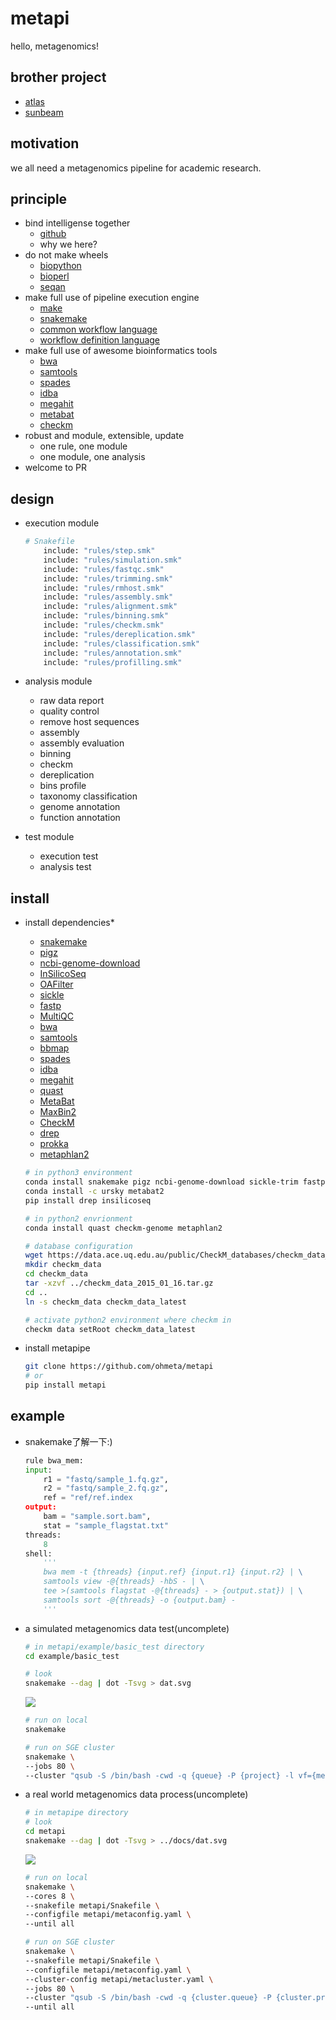 # **metapi**

hello, metagenomics!

## brother project

* [atlas](https://github.com/pnnl/atlas)
* [sunbeam](https://github.com/sunbeam-labs/sunbeam)

## motivation

  we all need a metagenomics pipeline for academic research.

## principle

* bind intelligense together
  * [github](https://github.com/search?q=metagenomics)
  * why we here?
* do not make wheels
  * [biopython](https://github.com/biopython/biopython)
  * [bioperl](http://bioperl.org)
  * [seqan](https://github.com/seqan/seqan)
* make full use of pipeline execution engine
  * [make](https://www.gnu.org/software/make/manual/make.html)
  * [snakemake](https://bitbucket.org/snakemake/snakemake)
  * [common workflow language](https://github.com/common-workflow-language/common-workflow-language)
  * [workflow definition language](https://software.broadinstitute.org/wdl/)
* make full use of awesome bioinformatics tools
  * [bwa](https://github.com/lh3/bwa)
  * [samtools](https://github.com/samtools/samtools)
  * [spades](https://github.com/ablab/spades)
  * [idba](https://github.com/loneknightpy/idba)
  * [megahit](https://github.com/voutcn/megahit)
  * [metabat](https://bitbucket.org/berkeleylab/metabat)
  * [checkm](https://github.com/Ecogenomics/CheckM)
* robust and module, extensible, update
  * one rule, one module
  * one module, one analysis
* welcome to PR

## design

* execution module
    ```python
    # Snakefile
        include: "rules/step.smk"
        include: "rules/simulation.smk"
        include: "rules/fastqc.smk"
        include: "rules/trimming.smk"
        include: "rules/rmhost.smk"
        include: "rules/assembly.smk"
        include: "rules/alignment.smk"
        include: "rules/binning.smk"
        include: "rules/checkm.smk"
        include: "rules/dereplication.smk"
        include: "rules/classification.smk"
        include: "rules/annotation.smk"
        include: "rules/profilling.smk"
    ```

* analysis module
  * raw data report
  * quality control
  * remove host sequences
  * assembly
  * assembly evaluation
  * binning
  * checkm
  * dereplication
  * bins profile
  * taxonomy classification
  * genome annotation
  * function annotation

* test module
  * execution test
  * analysis test

## install

* install dependencies*
  * [snakemake](https://snakemake.readthedocs.io)
  * [pigz](https://zlib.net/pigz/)
  * [ncbi-genome-download](https://github.com/kblin/ncbi-genome-download)
  * [InSilicoSeq](https://github.com/HadrienG/InSilicoSeq)
  * [OAFilter](https://github.com/Scelta/OAFilter)
  * [sickle](https://github.com/najoshi/sickle)
  * [fastp](https://github.com/OpenGene/fastp)
  * [MultiQC](https://github.com/ewels/MultiQC)
  * [bwa](https://github.com/lh3/bwa)
  * [samtools](https://github.com/samtools/samtools)
  * [bbmap](https://sourceforge.net/projects/bbmap)
  * [spades](https://github.com/ablab/spades)
  * [idba](https://github.com/loneknightpy/idba)
  * [megahit](https://github.com/voutcn/megahit)
  * [quast](https://sourceforge.net/projects/quast/)
  * [MetaBat](https://bitbucket.org/berkeleylab/metabat)
  * [MaxBin2](http://downloads.jbei.org/data/microbial_communities/MaxBin/MaxBin.html)
  * [CheckM](https://github.com/Ecogenomics/CheckM)
  * [drep](https://github.com/MrOlm/drep)
  * [prokka](https://github.com/tseemann/prokka)
  * [metaphlan2](https://bitbucket.org/biobakery/metaphlan2)

  ```bash
  # in python3 environment
  conda install snakemake pigz ncbi-genome-download sickle-trim fastp bwa samtools bbmap spades idba megahit maxbin2 prokka
  conda install -c ursky metabat2
  pip install drep insilicoseq

  # in python2 envrionment
  conda install quast checkm-genome metaphlan2

  # database configuration
  wget https://data.ace.uq.edu.au/public/CheckM_databases/checkm_data_2015_01_16.tar.gz
  mkdir checkm_data
  cd checkm_data
  tar -xzvf ../checkm_data_2015_01_16.tar.gz
  cd ..
  ln -s checkm_data checkm_data_latest

  # activate python2 environment where checkm in
  checkm data setRoot checkm_data_latest
  ```

* install metapipe

    ```bash
    git clone https://github.com/ohmeta/metapi
    # or
    pip install metapi
    ```

## example

* snakemake了解一下:)

    ```python
    rule bwa_mem:
    input:
        r1 = "fastq/sample_1.fq.gz",
        r2 = "fastq/sample_2.fq.gz",
        ref = "ref/ref.index
    output:
        bam = "sample.sort.bam",
        stat = "sample_flagstat.txt"
    threads:
        8
    shell:
        '''
        bwa mem -t {threads} {input.ref} {input.r1} {input.r2} | \
        samtools view -@{threads} -hbS - | \
        tee >(samtools flagstat -@{threads} - > {output.stat}) | \
        samtools sort -@{threads} -o {output.bam} -
        '''
    ```

* a simulated metagenomics data test(uncomplete)

    ```bash
    # in metapi/example/basic_test directory
    cd example/basic_test

    # look
    snakemake --dag | dot -Tsvg > dat.svg
    ```
    <img src="examples/basic_test/dat.svg">

    ```bash
    # run on local
    snakemake

    # run on SGE cluster
    snakemake \
    --jobs 80 \
    --cluster "qsub -S /bin/bash -cwd -q {queue} -P {project} -l vf={mem},p={cores} -binding linear:{cores}"
    ```

* a real world metagenomics data process(uncomplete)

    ```bash
    # in metapipe directory
    # look
    cd metapi
    snakemake --dag | dot -Tsvg > ../docs/dat.svg
    ```
    <img src="docs/dat.svg">

    ```bash
    # run on local
    snakemake \
    --cores 8 \
    --snakefile metapi/Snakefile \
    --configfile metapi/metaconfig.yaml \
    --until all

    # run on SGE cluster
    snakemake \
    --snakefile metapi/Snakefile \
    --configfile metapi/metaconfig.yaml \
    --cluster-config metapi/metacluster.yaml \
    --jobs 80 \
    --cluster "qsub -S /bin/bash -cwd -q {cluster.queue} -P {cluster.project} -l vf={cluster.mem},p={cluster.cores} -o {cluster.output} -e {cluster.error}"
    --until all
    ```

